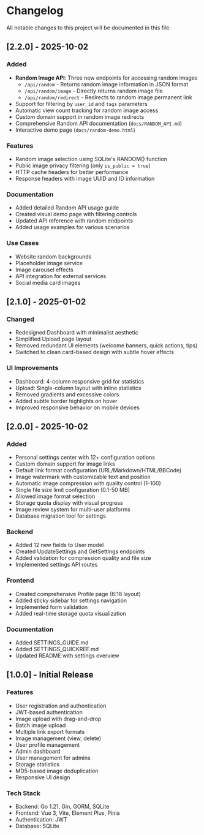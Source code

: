# Changelog

All notable changes to this project will be documented in this file.

## [2.2.0] - 2025-10-02

### Added
- **Random Image API**: Three new endpoints for accessing random images
  - `/api/random` - Returns random image information in JSON format
  - `/api/random/image` - Directly returns random image file
  - `/api/random/redirect` - Redirects to random image permanent link
- Support for filtering by `user_id` and `tags` parameters
- Automatic view count tracking for random image access
- Custom domain support in random image redirects
- Comprehensive Random API documentation (`docs/RANDOM_API.md`)
- Interactive demo page (`docs/random-demo.html`)

### Features
- Random image selection using SQLite's RANDOM() function
- Public image privacy filtering (only `is_public = true`)
- HTTP cache headers for better performance
- Response headers with image UUID and ID information

### Documentation
- Added detailed Random API usage guide
- Created visual demo page with filtering controls
- Updated API reference with random endpoints
- Added usage examples for various scenarios

### Use Cases
- Website random backgrounds
- Placeholder image service
- Image carousel effects
- API integration for external services
- Social media card images

## [2.1.0] - 2025-01-02

### Changed
- Redesigned Dashboard with minimalist aesthetic
- Simplified Upload page layout
- Removed redundant UI elements (welcome banners, quick actions, tips)
- Switched to clean card-based design with subtle hover effects

### UI Improvements
- Dashboard: 4-column responsive grid for statistics
- Upload: Single-column layout with inline statistics
- Removed gradients and excessive colors
- Added subtle border highlights on hover
- Improved responsive behavior on mobile devices

## [2.0.0] - 2025-10-02

### Added
- Personal settings center with 12+ configuration options
- Custom domain support for image links
- Default link format configuration (URL/Markdown/HTML/BBCode)
- Image watermark with customizable text and position
- Automatic image compression with quality control (1-100)
- Single file size limit configuration (0.1-50 MB)
- Allowed image format selection
- Storage quota display with visual progress
- Image review system for multi-user platforms
- Database migration tool for settings

### Backend
- Added 12 new fields to User model
- Created UpdateSettings and GetSettings endpoints
- Added validation for compression quality and file size
- Implemented settings API routes

### Frontend
- Created comprehensive Profile page (6:18 layout)
- Added sticky sidebar for settings navigation
- Implemented form validation
- Added real-time storage quota visualization

### Documentation
- Added SETTINGS_GUIDE.md
- Added SETTINGS_QUICKREF.md
- Updated README with settings overview

## [1.0.0] - Initial Release

### Features
- User registration and authentication
- JWT-based authentication
- Image upload with drag-and-drop
- Batch image upload
- Multiple link export formats
- Image management (view, delete)
- User profile management
- Admin dashboard
- User management for admins
- Storage statistics
- MD5-based image deduplication
- Responsive UI design

### Tech Stack
- Backend: Go 1.21, Gin, GORM, SQLite
- Frontend: Vue 3, Vite, Element Plus, Pinia
- Authentication: JWT
- Database: SQLite
